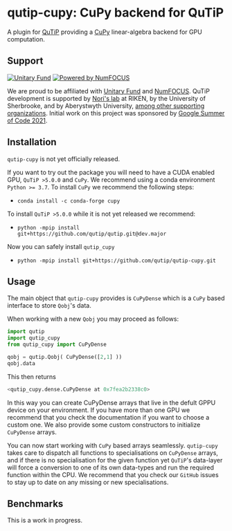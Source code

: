 qutip-cupy: CuPy backend for QuTiP
==================================

A plugin for [QuTiP](https://qutip.org) providing a [CuPy](https://cupy.dev) linear-algebra backend for GPU computation.

Support
-------

[![Unitary Fund](https://img.shields.io/badge/Supported%20By-UNITARY%20FUND-brightgreen.svg?style=flat)](https://unitary.fund)
[![Powered by NumFOCUS](https://img.shields.io/badge/powered%20by-NumFOCUS-orange.svg?style=flat&colorA=E1523D&colorB=007D8A)](https://numfocus.org)

We are proud to be affiliated with [Unitary Fund](https://unitary.fund) and [NumFOCUS](https://numfocus.org).
QuTiP development is supported by [Nori's lab](https://dml.riken.jp/) at RIKEN, by the University of Sherbrooke, and by Aberystwyth University, [among other supporting organizations](https://qutip.org/#supporting-organizations).
Initial work on this project was sponsored by [Google Summer of Code 2021](https://summerofcode.withgoogle.com).

Installation
------------

`qutip-cupy` is not yet officially released.

If you want to try out the package you will need to have a CUDA enabled GPU, `QuTiP >5.0.0` and `CuPy`.
We recommend using a conda environment `Python >= 3.7`.
To install `CuPy` we recommend the following steps:

- `conda install -c conda-forge cupy`

To install `QuTiP >5.0.0` while it is not yet released we recommend:

- `python -mpip install git+https://github.com/qutip/qutip.git@dev.major`

Now you can safely install `qutip_cupy`

- `python -mpip install git+https://github.com/qutip/qutip-cupy.git`

Usage
------------

The main object that `qutip-cupy` provides is `CuPyDense` which is a `CuPy` based interface to store `Qobj`'s data.

When working with a new `Qobj` you may proceed as follows:

``` python
import qutip 
import qutip_cupy
from qutip_cupy import CuPyDense

qobj = qutip.Qobj( CuPyDense([2,1] ))
qobj.data
```

This then returns

``` python
<qutip_cupy.dense.CuPyDense at 0x7fea2b2338c0>

```

In this way you can create CuPyDense arrays that live in the defult GPPU device on your environment. If you have more than one GPU we recommend that you check the documentation if you want to choose a custom one. We also provide some custom constructors to initialize `CuPyDense` arrays.

You can now start working with `CuPy` based arrays seamlessly. `qutip-cupy` takes care to dispatch all functions to specialisations on `CuPyDense` arrays, and if there is no specialisation for the given function yet `QuTiP`'s data-layer will force a conversion to one of its own data-types and run the required function within the CPU. We recommend that you check our `GitHub` issues to stay up to date on any missing or new specialisations.

Benchmarks
------------

This is a work in progress.
